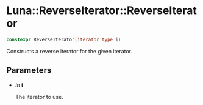 # Luna::ReverseIterator::ReverseIterator

```c++
constexpr ReverseIterator(iterator_type i)
```

Constructs a reverse iterator for the given iterator. 



## Parameters
* *in* **i**

    The iterator to use. 

